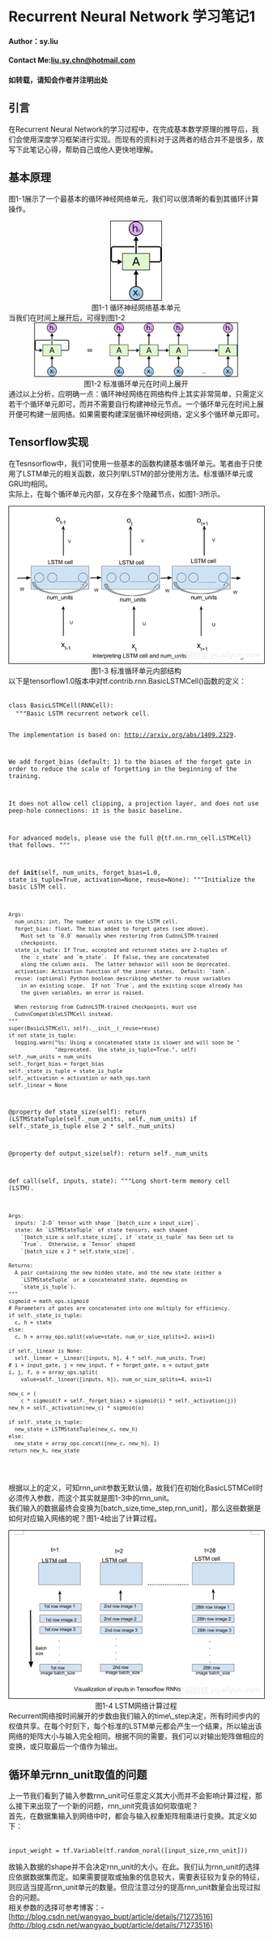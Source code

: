 # Recurrent Neural Network 学习笔记1
#### Author：sy.liu
#### Contact Me:liu.sy.chn@hotmail.com  
#### 如转载，请知会作者并注明出处
## 引言
在Recurrent Neural Network的学习过程中，在完成基本数学原理的推导后，我们会使用深度学习框架进行实现。而现有的资料对于这两者的结合并不是很多，故写下此笔记心得，帮助自己或他人更快地理解。
## 基本原理
图1-1展示了一个最基本的循环神经网络单元，我们可以很清晰的看到其循环计算操作。
<div align="center">
<img style="flex-grow:1; flex-shrink:1; border: 1px solid black;" src="./RNN-rolled.png" width="100" alt="标准循环神经网络循环单元" />
</div>
<div align="center">
图1-1 循环神经网络基本单元
</div>
当我们在时间上展开后，可得到图1-2
<div align="center">
<img style="flex-grow:1; flex-shrink:1; border: 1px solid black;" src="./RNN-unrolled.png" width="400" alt="标准循环神经网络循环单元" />
</div>
<div align="center">
图1-2 标准循环单元在时间上展开 
</div>
通过以上分析，应明确一点：循环神经网络在网络构件上其实非常简单，只需定义若干个循环单元即可，而并不需要自行构建神经元节点。一个循环单元在时间上展开便可构建一层网络。如果需要构建深层循环神经网络，定义多个循环单元即可。  

## Tensorflow实现
  
在Tesnsorflow中，我们可使用一些基本的函数构建基本循环单元。笔者由于只使用了LSTM单元的相关函数，故只列举LSTM的部分使用方法。标准循环单元或GRU均相同。  
实际上，在每个循环单元内部，又存在多个隐藏节点，如图1-3所示。
<div align="center">
<img style="flex-grow:1; flex-shrink:1; border: 1px solid black;" src="./2.png" width="" alt="标准循环单元内部结构" />
</div>
<div align="center">
图1-3 标准循环单元内部结构 
</div>
以下是tensorflow1.0版本中对tf.contrib.rnn.BasicLSTMCell()函数的定义：  
<pre><code>
class BasicLSTMCell(RNNCell):
  """Basic LSTM recurrent network cell.

  The implementation is based on: http://arxiv.org/abs/1409.2329.

  We add forget_bias (default: 1) to the biases of the forget gate in order to
  reduce the scale of forgetting in the beginning of the training.

  It does not allow cell clipping, a projection layer, and does not
  use peep-hole connections: it is the basic baseline.

  For advanced models, please use the full @{tf.nn.rnn_cell.LSTMCell}
  that follows.
  """

  def __init__(self, num_units, forget_bias=1.0,
               state_is_tuple=True, activation=None, reuse=None):
    """Initialize the basic LSTM cell.

    Args:
      num_units: int, The number of units in the LSTM cell.
      forget_bias: float, The bias added to forget gates (see above).
        Must set to `0.0` manually when restoring from CudnnLSTM-trained
        checkpoints.
      state_is_tuple: If True, accepted and returned states are 2-tuples of
        the `c_state` and `m_state`.  If False, they are concatenated
        along the column axis.  The latter behavior will soon be deprecated.
      activation: Activation function of the inner states.  Default: `tanh`.
      reuse: (optional) Python boolean describing whether to reuse variables
        in an existing scope.  If not `True`, and the existing scope already has
        the given variables, an error is raised.

      When restoring from CudnnLSTM-trained checkpoints, must use
      CudnnCompatibleLSTMCell instead.
    """
    super(BasicLSTMCell, self).__init__(_reuse=reuse)
    if not state_is_tuple:
      logging.warn("%s: Using a concatenated state is slower and will soon be "
                   "deprecated.  Use state_is_tuple=True.", self)
    self._num_units = num_units
    self._forget_bias = forget_bias
    self._state_is_tuple = state_is_tuple
    self._activation = activation or math_ops.tanh
    self._linear = None

  @property
  def state_size(self):
    return (LSTMStateTuple(self._num_units, self._num_units)
            if self._state_is_tuple else 2 * self._num_units)

  @property
  def output_size(self):
    return self._num_units

  def call(self, inputs, state):
    """Long short-term memory cell (LSTM).

    Args:
      inputs: `2-D` tensor with shape `[batch_size x input_size]`.
      state: An `LSTMStateTuple` of state tensors, each shaped
        `[batch_size x self.state_size]`, if `state_is_tuple` has been set to
        `True`.  Otherwise, a `Tensor` shaped
        `[batch_size x 2 * self.state_size]`.

    Returns:
      A pair containing the new hidden state, and the new state (either a
        `LSTMStateTuple` or a concatenated state, depending on
        `state_is_tuple`).
    """
    sigmoid = math_ops.sigmoid
    # Parameters of gates are concatenated into one multiply for efficiency.
    if self._state_is_tuple:
      c, h = state
    else:
      c, h = array_ops.split(value=state, num_or_size_splits=2, axis=1)

    if self._linear is None:
      self._linear = _Linear([inputs, h], 4 * self._num_units, True)
    # i = input_gate, j = new_input, f = forget_gate, o = output_gate
    i, j, f, o = array_ops.split(
        value=self._linear([inputs, h]), num_or_size_splits=4, axis=1)

    new_c = (
        c * sigmoid(f + self._forget_bias) + sigmoid(i) * self._activation(j))
    new_h = self._activation(new_c) * sigmoid(o)

    if self._state_is_tuple:
      new_state = LSTMStateTuple(new_c, new_h)
    else:
      new_state = array_ops.concat([new_c, new_h], 1)
    return new_h, new_state
</code></pre>
根据以上的定义，可知rnn\_unit参数无默认值，故我们在初始化BasicLSTMCell时必须传入参数，而这个其实就是图1-3中的rnn\_unit。  
我们输入的数据最终会变换为[batch\_size,time\_step,rnn\_unit]，那么这些数据是如何对应输入网络的呢？图1-4给出了计算过程。  
<div align="center">
<img style="flex-grow:1; flex-shrink:1; border: 1px solid black;" src="./5.png" width="" alt="计算过程" />
</div>
<div align="center">
图1-4 LSTM网络计算过程 
</div>  
Recurrent网络按时间展开的步数由我们输入的time\_step决定，所有时间步内的权值共享。在每个时刻下，每个标准的LSTM单元都会产生一个结果，所以输出该网络的矩阵大小与输入完全相同。根据不同的需要，我们可以对输出矩阵做相应的变换，或只取最后一个值作为输出。  

## 循环单元rnn_unit取值的问题
  
上一节我们看到了输入参数rnn\_unit可任意定义其大小而并不会影响计算过程，那么接下来出现了一个新的问题，rnn\_unit究竟该如何取值呢？  
首先，在数据集输入到网络中时，都会与输入权重矩阵相乘进行变换。其定义如下：
<pre><code>
input_weight = tf.Variable(tf.random_noral([input_size,rnn_unit]))
</code></pre>
故输入数据的shape并不会决定rnn\_unit的大小。在此。我们认为rnn_unit的选择应依据数据集而定。如果需要提取或抽象的信息较大，需要表征较为复杂的特征，则应适当提高rnn\_unit单元的数量。但应注意过分的提高rnn\_unit数量会出现过拟合的问题。  
相关参数的选择可参考博客：- [http://blog.csdn.net/wangyao_bupt/article/details/71273516](http://blog.csdn.net/wangyao_bupt/article/details/71273516) 
